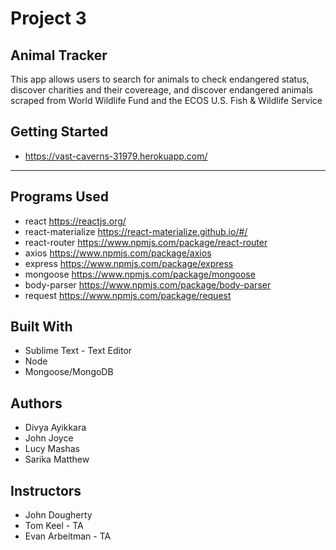 # Project 3

## Animal Tracker

This app allows users to search for animals to check endangered status, discover charities and their covereage, and discover endangered animals scraped from World Wildlife Fund and the ECOS U.S. Fish & Wildlife Service 

## Getting Started
  *  https://vast-caverns-31979.herokuapp.com/
 
---
  
  
## Programs Used
- react https://reactjs.org/
- react-materialize https://react-materialize.github.io/#/
- react-router https://www.npmjs.com/package/react-router
- axios https://www.npmjs.com/package/axios
- express https://www.npmjs.com/package/express
- mongoose https://www.npmjs.com/package/mongoose
- body-parser https://www.npmjs.com/package/body-parser
- request https://www.npmjs.com/package/request

## Built With
- Sublime Text - Text Editor
- Node
- Mongoose/MongoDB

## Authors
- Divya Ayikkara
- John Joyce
- Lucy Mashas
- Sarika Matthew

## Instructors
- John Dougherty
- Tom Keel - TA
- Evan Arbeitman - TA